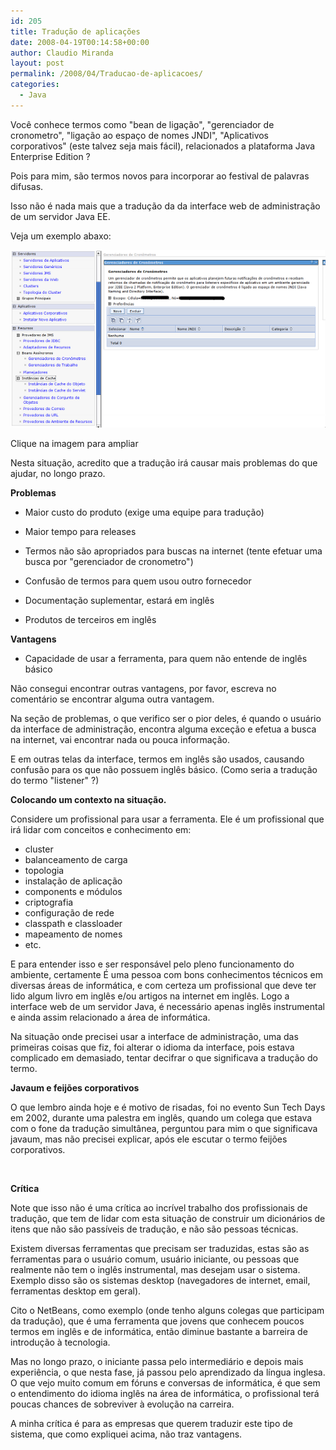 ```yaml
---
id: 205
title: Tradução de aplicações
date: 2008-04-19T00:14:58+00:00
author: Claudio Miranda
layout: post
permalink: /2008/04/Traducao-de-aplicacoes/
categories:
  - Java
---
```

Você conhece termos como "bean de ligação", "gerenciador de cronometro", "ligação ao espaço de nomes JNDI", "Aplicativos corporativos" (este talvez seja mais fácil), relacionados a plataforma Java Enterprise Edition ?

Pois para mim, são termos novos para incorporar ao festival de palavras difusas.

Isso não é nada mais que a tradução da da interface web de administração de um servidor Java EE.

Veja um exemplo abaxo:&nbsp;</p> 

[<img border="0" src="/resources/claudio/080418-ws_ptbr1_sm.png" />](/resources/claudio/080418-ws_ptbr1.png "Clique para ampliar")
      
  
Clique na imagem para ampliar&nbsp;

Nesta situação, acredito que a tradução irá causar mais problemas do que ajudar, no longo prazo.
      


**Problemas**

  * Maior custo do produto (exige uma equipe para tradução)
        
    
  * Maior tempo para releases
        
    
  * Termos não são apropriados para buscas na internet (tente efetuar uma busca por "gerenciador de cronometro")
  * Confusão de termos para quem usou outro fornecedor
  * Documentação suplementar, estará em inglês
  * Produtos de terceiros em inglês

**Vantagens**

  * Capacidade de usar a ferramenta, para quem não entende de inglês básico

Não consegui encontrar outras vantagens, por favor, escreva no comentário se encontrar alguma outra vantagem.
      


Na seção de problemas, o que verifico ser o pior deles, é quando o usuário da interface de administração, encontra alguma exceção e efetua a busca na internet, vai encontrar nada ou pouca informação.

E em outras telas da interface, termos em inglês são usados, causando confusão para os que não possuem inglês básico. (Como seria a tradução do termo "listener" ?)

**Colocando um contexto na situação.**

Considere um profissional para usar a ferramenta. Ele é um profissional que irá lidar com conceitos e conhecimento em:
      


  * cluster
  * balanceamento de carga
  * topologia
  * instalação de aplicação
  * components e módulos
  * criptografia
  * configuração de rede
  * classpath e classloader
  * mapeamento de nomes
  * etc.

E para entender isso e ser responsável pelo pleno funcionamento do ambiente, certamente É uma pessoa com bons conhecimentos técnicos em diversas áreas de informática, e com certeza um profissional que deve ter lido algum livro em inglês e/ou artigos na internet em inglês. Logo a interface web de um servidor Java, é necessário apenas inglês instrumental e ainda assim relacionado a área de informática.

Na situação onde precisei usar a interface de administração, uma das primeiras coisas que fiz, foi alterar o idioma da interface, pois estava complicado em demasiado, tentar decifrar o que significava a tradução do termo.

**Javaum e feijões corporativos**
      


O que lembro ainda hoje e é motivo de risadas, foi no evento Sun Tech Days em 2002, durante uma palestra em inglês, quando um colega que estava com o fone da tradução simultânea, perguntou para mim o que significava javaum, mas não precisei explicar, após ele escutar o termo feijões corporativos.
      


&nbsp;

**Crítica**

Note que isso não é uma crítica ao incrível trabalho dos profissionais de tradução, que tem de lidar com esta situação de construir um dicionários de itens que não são passíveis de tradução, e não são pessoas técnicas.

Existem diversas ferramentas que precisam ser traduzidas, estas são as ferramentas para o usuário comum, usuário iniciante, ou pessoas que realmente não tem o inglês instrumental, mas desejam usar o sistema. Exemplo disso são os sistemas desktop (navegadores de internet, email, ferramentas desktop em geral).
      


Cito o NetBeans, como exemplo (onde tenho alguns colegas que participam da tradução), que é uma ferramenta que jovens que conhecem poucos termos em inglês e de informática, então diminue bastante a barreira de introdução à tecnologia.

Mas no longo prazo, o iniciante passa pelo intermediário e depois mais experiência, o que nesta fase, já passou pelo aprendizado da língua inglesa. O que vejo muito comum em fóruns e conversas de informática, é que sem o entendimento do idioma inglês na área de informática, o profissional terá poucas chances de sobreviver à evolução na carreira.
      


A minha crítica é para as empresas que querem traduzir este tipo de sistema, que como expliquei acima, não traz vantagens.
      


&nbsp;